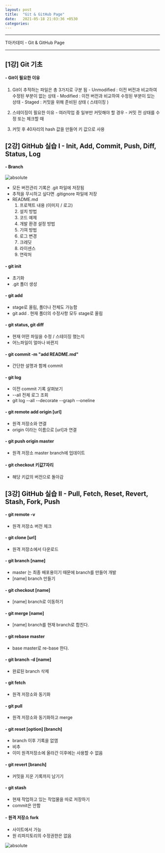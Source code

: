 ```yaml
---
layout: post
title:  "Git & GitHub Page"
date:   2021-05-18 21:03:36 +0530
categories:
---
```

---

T아카데미 - Git & GitHub Page

---

## [1강] Git 기초

#### - **Git이 필요한 이유**
  1. Git이 추적하는 파일은 총 3가지로 구분 됨
    - Unmodified : 이전 버전과 비교하여 수정된 부분이 없는 상태
    - Modified   : 이전 버전과 비교하여 수정된 부분이 있는 상태
    - Staged     : 커밋을 위해 준비된 상태 ( 스테이징 )

  2. 스테이징이 필요한 이유
    - 여러작업 중 일부만 커밋해야 할 경우
    - 커밋 전 상태를 수정 또는 체크할 때

  3. 커밋 후 40자리의 hash 값을 만들어 키 값으로 사용

## [2강] GitHub 실습 I - Init, Add, Commit, Push, Diff, Status, Log

#### - **Branch**

<img data-action="zoom" src='{{ "/image/22.PNG" | relative_url }}' alt='absolute'>

- 모든 버전관리 기록은 .git 파일에 저장됨
- 추적을 무시하고 싶다면 .gitignore 파일에 저장
- README.md
  1. 프로젝트 내용 (이미지 / 로고)
  2. 설치 방법
  3. 코드 예제
  4. 개발 환경 설정 방법
  5. 기여 방법
  6. 로그 변경
  7. 크레딧
  8. 라이센스
  9. 연락처

#### - **git init**
- 초기화
- .git 폴더 생성
#### - **git add**
- stage로 올림, 폴더나 전체도 가능함
- git add . 현재 폴더의 수정사항 모두 stage로 올림
#### - **git status, git diff**
- 현재 어떤 파일을 수정 / 스테이징 했는지
- 어느파일이 얼마나 바뀐지
#### - **git commit -m "add README.md"**
- 간단한 설명과 함께 commit
#### - **git log**
- 이전 commit 기록 살펴보기
- --all 전체 로그 조회
- git log --all --decorate --graph --oneline
#### - **git remote add origin [url]**
- 원격 저장소와 연결
- origin 이라는 이름으로 [url]과 연결
#### - **git push origin master**
- 원격 저장소 master branch에 업데이트
#### - **git checkout 키값7자리**
- 해당 키값의 버전으로 돌아감

## [3강] GitHub 실습 II - Pull, Fetch, Reset, Revert, Stash, Fork, Push
#### - **git remote -v**
- 원격 저장소 버전 체크
#### - **git clone [url]**
- 원격 저장소에서 다운로드
#### - **git branch [name]**
- master 는 최종 배포용이기 때문에 branch를 만들어 개발
- [name] branch 만들기
#### - **git checkout [name]**
- [name] branch로 이동하기
#### - **git merge [name]**
- [name] branch를 현재 branch로 합친다.
#### - **git rebase master**
- base master로 re-base 한다.
#### - **git branch -d [name]**
- 완료된 branch 삭제
#### - **git fetch**
- 원격 저장소와 동기화
#### - **git pull**
- 원격 저장소와 동기화하고 merge
#### - **git reset [option] [branch]**
- branch 이후 기록을 없앰
- 비추
- 이미 원격저장소에 올라간 이후에는 사용할 수 없음
#### - **git revert [branch]**
- 커밋을 지운 기록까지 남기기
#### - **git stash**
- 현재 작업하고 있는 작업물을 따로 저장하기
- commit은 안함
#### - **원격 저장소 fork**
- 사이트에서 가능
- 원 리파지토리의 수정권한은 없음

<img data-action="zoom" src='{{ "/image/23.PNG" | relative_url }}' alt='absolute'>
